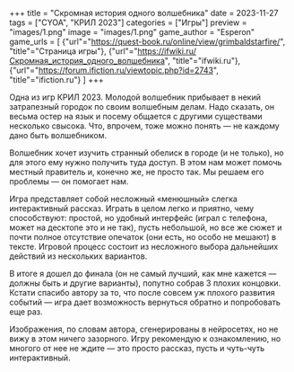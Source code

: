 +++
title = "Скромная история одного волшебника"
date = 2023-11-27
tags = ["CYOA", "КРИЛ 2023"]
categories = ["Игры"]
preview = "images/1.png"
image = "images/1.png"
game_author = "Esperon"
game_urls = [
    {"url"="https://quest-book.ru/online/view/grimbaldstarfire/", "title"="Страница игры"},
    {"url"="https://ifwiki.ru/Скромная_история_одного_волшебника", "title"="ifwiki.ru"},
    {"url"="https://forum.ifiction.ru/viewtopic.php?id=2743", "title"="ifiction.ru"}
]
+++

Одна из игр КРИЛ 2023. Молодой волшебник прибывает в некий затрапезный городок по своим волшебным делам. Надо сказать, он весьма остер на язык и посему общается с другими существами несколько свысока. Что, впрочем, тоже можно понять — не каждому дано быть волшебником.

Волшебник хочет изучить странный обелиск в городе (и не только), но для этого ему нужно получить туда доступ. В этом нам может помочь местный правитель и, конечно же, не просто так. Мы решаем его проблемы — он помогает нам.

Игра представляет собой несложный «менюшный» слегка интерактивный рассказ. Играть в целом легко и приятно, чему способствуют: простой, но удобный интерфейс (играл с телефона, может на десктопе это и не так), пусть небольшой, но все же сюжет и почти полное отсутствие опечаток (они есть, но особо не мешают) в тексте. Игровой процесс состоит из несложного выбора дальнейших действий из нескольких вариантов.

В итоге я дошел до финала (он не самый лучший, как мне кажется — должны быть и другие варианты), попутно собрав 3 плохих концовки. Кстати спасибо автору за то, что после совсем уж плохого развития событий — игра дает возможность вернуться обратно и попробовать еще раз.

Изображения, по словам автора, сгенерированы в нейросетях, но не вижу в этом ничего зазорного. Игру рекомендую к ознакомлению, но многого от нее не ждите — это просто рассказ, пусть и чуть-чуть интерактивный.